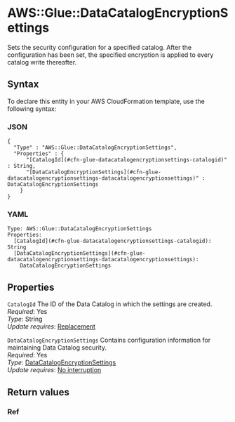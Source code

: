 # AWS::Glue::DataCatalogEncryptionSettings<a name="aws-resource-glue-datacatalogencryptionsettings"></a>

Sets the security configuration for a specified catalog\. After the configuration has been set, the specified encryption is applied to every catalog write thereafter\.

## Syntax<a name="aws-resource-glue-datacatalogencryptionsettings-syntax"></a>

To declare this entity in your AWS CloudFormation template, use the following syntax:

### JSON<a name="aws-resource-glue-datacatalogencryptionsettings-syntax.json"></a>

```
{
  "Type" : "AWS::Glue::DataCatalogEncryptionSettings",
  "Properties" : {
      "[CatalogId](#cfn-glue-datacatalogencryptionsettings-catalogid)" : String,
      "[DataCatalogEncryptionSettings](#cfn-glue-datacatalogencryptionsettings-datacatalogencryptionsettings)" : DataCatalogEncryptionSettings
    }
}
```

### YAML<a name="aws-resource-glue-datacatalogencryptionsettings-syntax.yaml"></a>

```
Type: AWS::Glue::DataCatalogEncryptionSettings
Properties: 
  [CatalogId](#cfn-glue-datacatalogencryptionsettings-catalogid): String
  [DataCatalogEncryptionSettings](#cfn-glue-datacatalogencryptionsettings-datacatalogencryptionsettings): 
    DataCatalogEncryptionSettings
```

## Properties<a name="aws-resource-glue-datacatalogencryptionsettings-properties"></a>

`CatalogId`  <a name="cfn-glue-datacatalogencryptionsettings-catalogid"></a>
The ID of the Data Catalog in which the settings are created\.  
*Required*: Yes  
*Type*: String  
*Update requires*: [Replacement](https://docs.aws.amazon.com/AWSCloudFormation/latest/UserGuide/using-cfn-updating-stacks-update-behaviors.html#update-replacement)

`DataCatalogEncryptionSettings`  <a name="cfn-glue-datacatalogencryptionsettings-datacatalogencryptionsettings"></a>
Contains configuration information for maintaining Data Catalog security\.  
*Required*: Yes  
*Type*: [DataCatalogEncryptionSettings](aws-properties-glue-datacatalogencryptionsettings-datacatalogencryptionsettings.md)  
*Update requires*: [No interruption](https://docs.aws.amazon.com/AWSCloudFormation/latest/UserGuide/using-cfn-updating-stacks-update-behaviors.html#update-no-interrupt)

## Return values<a name="aws-resource-glue-datacatalogencryptionsettings-return-values"></a>

### Ref<a name="aws-resource-glue-datacatalogencryptionsettings-return-values-ref"></a>